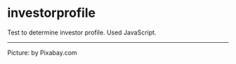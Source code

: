 # investorprofile
Test to determine investor profile. Used JavaScript. 
<br/>
<hr/>
Picture: by Pixabay.com
